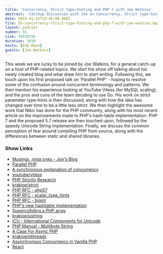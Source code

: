 ```yaml
---
title: 'Concurrency, Strict type-hinting and PHP 7 with Joe Watkins'
abstract: 'Catchup discussion with Joe on Concurrency, Strict type-hinting and PHP 7'
date: 2015-01-21T19:45:00.000Z
file: 55-concurrency-strict-type-hinting-and-php-7-with-joe-watkins.mp3
layout: podcast
number: 55
size: 39530156
duration: 3939
hosts: [Edd Mann]
guests: [Joe Watkins]
---
```


This week we are lucky to be joined by Joe Watkins, for a general catch-up on a host of PHP-related topics.
We start the show off talking about his newly created blog and what drew him to start writing.
Following this, we touch upon his first proposed talk on 'Parallel PHP' - hoping to resolve some of the confusion around concurrent terminology and patterns.
We then mention his experience looking at YouTube Vitess (for MySQL scaling), and the pros and cons of the team deciding to use Go.
His work on strict parameter type-hints is then discussed, along with how the idea has changed over time to be a little less strict.
We then highlight the awesome work that Nikic has done for the PHP community, along with his most recent article on the improvements made to PHP's hash-table implementation.
PHP 7 and the proposed 5.7 release are then touched upon, followed by the speedy Unicode String implementation.
Finally, we discuss the common perception of fear around compiling PHP from source, along with the differences between static and shared libraries.

### Show Links

- [Musings, ninja ones - Joe's Blog](http://blog.krakjoe.ninja/)
- [Parallel PHP](http://blog.krakjoe.ninja/2014/12/parallel-php.html)
- [A synchronous explanation of concurrency](http://blog.krakjoe.ninja/2014/10/blog-post.html)
- [youtube/vitess](https://github.com/youtube/vitess)
- [PHP Strictly Research](http://blog.krakjoe.ninja/2014/11/strictly-research.html)
- [krakjoe/strict](https://github.com/krakjoe/strict)
- [PHP RFC - php57](https://wiki.php.net/rfc/php57)
- [PHP RFC - scalar_type_hints](https://wiki.php.net/rfc/scalar_type_hints)
- [PHP RFC - bigint](https://wiki.php.net/rfc/bigint)
- [PHP's new hashtable implementation](https://nikic.github.io/2014/12/22/PHPs-new-hashtable-implementation.html)
- [Supercolliding a PHP array](https://nikic.github.io/2011/12/28/Supercolliding-a-PHP-array.html)
- [krakjoe/ustring](https://github.com/krakjoe/ustring)
- [ICU - International Components for Unicode](http://site.icu-project.org/)
- [PHP Manual - Multibyte String](http://php.net/manual/en/book.mbstring.php)
- [A Case For Async PHP](https://medium.com/@assertchris/a-case-for-async-php-f33e5e31ebba)
- [krakjoe/pthreads](https://github.com/krakjoe/pthreads)
- [Asynchronous Concurrency in Vanilla PHP](https://gist.github.com/krakjoe/6a9419704aaacfbc6f69)
- [React](http://reactphp.org/)
